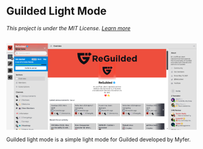 # Guilded Light Mode
###### This project is under the MIT License. [Learn more](LICENSE)

![](/screenshots/Screenshot1.png)

Guilded light mode is a simple light mode for Guilded developed by Myfer.